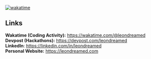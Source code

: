 [![wakatime](https://wakatime.com/badge/user/7f857a93-19fe-4aa0-a66c-ada73bba5620.svg)](https://wakatime.com/@7f857a93-19fe-4aa0-a66c-ada73bba5620)

## Links
**Wakatime (Coding Activity):** https://wakatime.com/@leondreamed
\
**Devpost (Hackathons):** https://devpost.com/leondreamed
\
**LinkedIn**: https://linkedin.com/in/leondreamed
\
**Personal Website:** https://leondreamed.com

